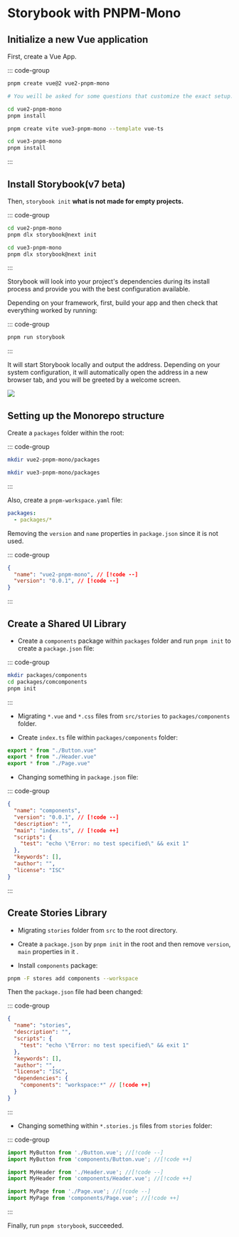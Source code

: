 # Storybook with PNPM-Mono

## Initialize a new Vue application

First, create a Vue App.

::: code-group
```bash [Vue2]
pnpm create vue@2 vue2-pnpm-mono

# You weill be asked for some questions that customize the exact setup.

cd vue2-pnpm-mono
pnpm install
```

```bash [Vue3]
pnpm create vite vue3-pnpm-mono --template vue-ts

cd vue3-pnpm-mono
pnpm install
```
:::

## Install Storybook(v7 beta)

Then, `storybook init` **what is not made for empty projects.**

::: code-group
```bash [Vue2]
cd vue2-pnpm-mono
pnpm dlx storybook@next init
```

```bash [Vue3]
cd vue3-pnpm-mono
pnpm dlx storybook@next init
```
:::

Storybook will look into your project's dependencies during its install process and provide you with the best configuration available.

Depending on your framework, first, build your app and then check that everything worked by running:

::: code-group
```bash [Vue2 & Vue3]
pnpm run storybook
```
:::

It will start Storybook locally and output the address. Depending on your system configuration, it will automatically open the address in a new browser tab, and you will be greeted by a welcome screen.

![](https://storybook.js.org/0c574a42143da65f91a53764c711a10e/example-welcome.png)

## Setting up the Monorepo structure

Create a `packages` folder within the root:

::: code-group
```bash [Vue2]
mkdir vue2-pnpm-mono/packages
```

```bash [Vue3]
mkdir vue3-pnpm-mono/packages
```
:::

Also, create a `pnpm-workspace.yaml` file:

```yaml
packages:
  - packages/*
```

Removing the `version` and `name` properties in `package.json` since it is not used.

::: code-group
```json [Vue2 & Vue3]
{
  "name": "vue2-pnpm-mono", // [!code --]
  "version": "0.0.1", // [!code --]
}
```
:::

## Create a Shared UI Library

- Create a `components` package within `packages` folder and run `pnpm init` to create a `package.json` file:

::: code-group
```bash [Vue2 & Vue3]
mkdir packages/components
cd packages/comcomponents
pnpm init
```
:::

- Migrating `*.vue` and `*.css` files from `src/stories` to `packages/components` folder.
  
- Create `index.ts` file within `packages/components` folder:

```ts
export * from "./Button.vue"
export * from "./Header.vue"
export * from "./Page.vue"
```

- Changing something in `package.json` file:

::: code-group
```json [packages/components/package.json]
{
  "name": "components",
  "version": "0.0.1", // [!code --]
  "description": "",
  "main": "index.ts", // [!code ++]
  "scripts": {
    "test": "echo \"Error: no test specified\" && exit 1"
  },
  "keywords": [],
  "author": "",
  "license": "ISC"
}
```
:::


## Create Stories Library


- Migrating `stories` folder from `src` to the root directory. 
  
- Create a `package.json` by `pnpm init` in the root and then remove `version`, `main` properties in it .

- Install `components` package:

```bash
pnpm -F stores add components --workspace
```

Then the `package.json` file had been changed:

::: code-group
```json [stories/package.json]
{
  "name": "stories",
  "description": "",
  "scripts": {
    "test": "echo \"Error: no test specified\" && exit 1"
  },
  "keywords": [],
  "author": "",
  "license": "ISC",
  "dependencies": {
    "components": "workspace:*" // [!code ++]
  }
}
```
:::

- Changing something within `*.stories.js` files from `stories` folder:

::: code-group
```js [Button.stories.js]
import MyButton from './Button.vue'; //[!code --]
import MyButton from 'components/Button.vue'; //[!code ++]
```

```js [Header.stories.js]
import MyHeader from './Header.vue'; //[!code --]
import MyHeader from 'components/Header.vue'; //[!code ++]
```

```js [Page.stories.js]
import MyPage from './Page.vue'; //[!code --]
import MyPage from 'components/Page.vue'; //[!code ++]
```
:::

Finally, run `pnpm storybook`, succeeded.